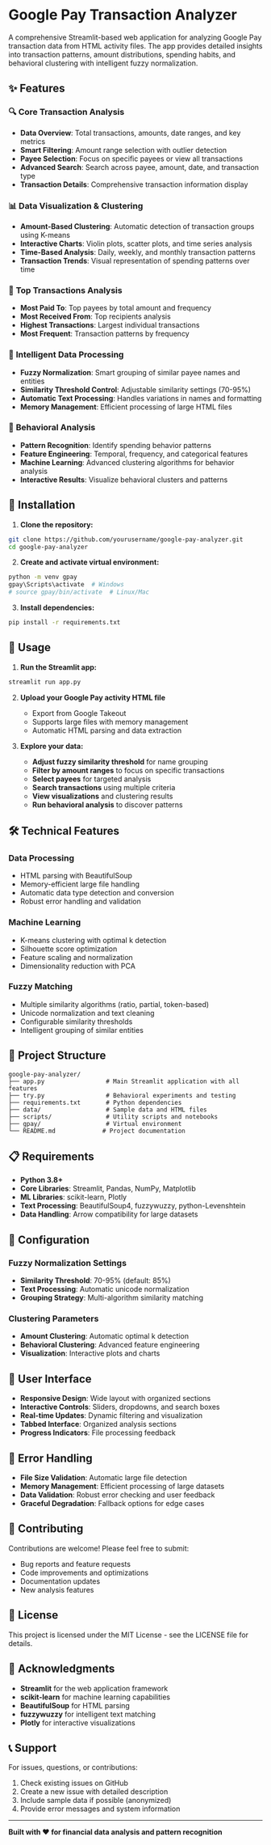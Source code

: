 # Google Pay Transaction Analyzer

A comprehensive Streamlit-based web application for analyzing Google Pay transaction data from HTML activity files. The app provides detailed insights into transaction patterns, amount distributions, spending habits, and behavioral clustering with intelligent fuzzy normalization.

## ✨ Features

### 🔍 **Core Transaction Analysis**
- **Data Overview**: Total transactions, amounts, date ranges, and key metrics
- **Smart Filtering**: Amount range selection with outlier detection
- **Payee Selection**: Focus on specific payees or view all transactions
- **Advanced Search**: Search across payee, amount, date, and transaction type
- **Transaction Details**: Comprehensive transaction information display

### 📊 **Data Visualization & Clustering**
- **Amount-Based Clustering**: Automatic detection of transaction groups using K-means
- **Interactive Charts**: Violin plots, scatter plots, and time series analysis
- **Time-Based Analysis**: Daily, weekly, and monthly transaction patterns
- **Transaction Trends**: Visual representation of spending patterns over time

### 🎯 **Top Transactions Analysis**
- **Most Paid To**: Top payees by total amount and frequency
- **Most Received From**: Top recipients analysis
- **Highest Transactions**: Largest individual transactions
- **Most Frequent**: Transaction patterns by frequency

### 🧠 **Intelligent Data Processing**
- **Fuzzy Normalization**: Smart grouping of similar payee names and entities
- **Similarity Threshold Control**: Adjustable similarity settings (70-95%)
- **Automatic Text Processing**: Handles variations in names and formatting
- **Memory Management**: Efficient processing of large HTML files

### 🔬 **Behavioral Analysis**
- **Pattern Recognition**: Identify spending behavior patterns
- **Feature Engineering**: Temporal, frequency, and categorical features
- **Machine Learning**: Advanced clustering algorithms for behavior analysis
- **Interactive Results**: Visualize behavioral clusters and patterns

## 🚀 Installation

1. **Clone the repository:**
```bash
git clone https://github.com/yourusername/google-pay-analyzer.git
cd google-pay-analyzer
```

2. **Create and activate virtual environment:**
```bash
python -m venv gpay
gpay\Scripts\activate  # Windows
# source gpay/bin/activate  # Linux/Mac
```

3. **Install dependencies:**
```bash
pip install -r requirements.txt
```

## 📱 Usage

1. **Run the Streamlit app:**
```bash
streamlit run app.py
```

2. **Upload your Google Pay activity HTML file**
   - Export from Google Takeout
   - Supports large files with memory management
   - Automatic HTML parsing and data extraction

3. **Explore your data:**
   - **Adjust fuzzy similarity threshold** for name grouping
   - **Filter by amount ranges** to focus on specific transactions
   - **Select payees** for targeted analysis
   - **Search transactions** using multiple criteria
   - **View visualizations** and clustering results
   - **Run behavioral analysis** to discover patterns

## 🛠️ Technical Features

### **Data Processing**
- HTML parsing with BeautifulSoup
- Memory-efficient large file handling
- Automatic data type detection and conversion
- Robust error handling and validation

### **Machine Learning**
- K-means clustering with optimal k detection
- Silhouette score optimization
- Feature scaling and normalization
- Dimensionality reduction with PCA

### **Fuzzy Matching**
- Multiple similarity algorithms (ratio, partial, token-based)
- Unicode normalization and text cleaning
- Configurable similarity thresholds
- Intelligent grouping of similar entities

## 📁 Project Structure

```
google-pay-analyzer/
├── app.py                 # Main Streamlit application with all features
├── try.py                 # Behavioral experiments and testing
├── requirements.txt       # Python dependencies
├── data/                  # Sample data and HTML files
├── scripts/               # Utility scripts and notebooks
├── gpay/                  # Virtual environment
└── README.md             # Project documentation
```

## 📋 Requirements

- **Python 3.8+**
- **Core Libraries**: Streamlit, Pandas, NumPy, Matplotlib
- **ML Libraries**: scikit-learn, Plotly
- **Text Processing**: BeautifulSoup4, fuzzywuzzy, python-Levenshtein
- **Data Handling**: Arrow compatibility for large datasets

## 🔧 Configuration

### **Fuzzy Normalization Settings**
- **Similarity Threshold**: 70-95% (default: 85%)
- **Text Processing**: Automatic unicode normalization
- **Grouping Strategy**: Multi-algorithm similarity matching

### **Clustering Parameters**
- **Amount Clustering**: Automatic optimal k detection
- **Behavioral Clustering**: Advanced feature engineering
- **Visualization**: Interactive plots and charts

## 🎨 User Interface

- **Responsive Design**: Wide layout with organized sections
- **Interactive Controls**: Sliders, dropdowns, and search boxes
- **Real-time Updates**: Dynamic filtering and visualization
- **Tabbed Interface**: Organized analysis sections
- **Progress Indicators**: File processing feedback

## 🚨 Error Handling

- **File Size Validation**: Automatic large file detection
- **Memory Management**: Efficient processing of large datasets
- **Data Validation**: Robust error checking and user feedback
- **Graceful Degradation**: Fallback options for edge cases

## 🤝 Contributing

Contributions are welcome! Please feel free to submit:
- Bug reports and feature requests
- Code improvements and optimizations
- Documentation updates
- New analysis features

## 📄 License

This project is licensed under the MIT License - see the LICENSE file for details.

## 🙏 Acknowledgments

- **Streamlit** for the web application framework
- **scikit-learn** for machine learning capabilities
- **BeautifulSoup** for HTML parsing
- **fuzzywuzzy** for intelligent text matching
- **Plotly** for interactive visualizations

## 📞 Support

For issues, questions, or contributions:
1. Check existing issues on GitHub
2. Create a new issue with detailed description
3. Include sample data if possible (anonymized)
4. Provide error messages and system information

---

**Built with ❤️ for financial data analysis and pattern recognition** 